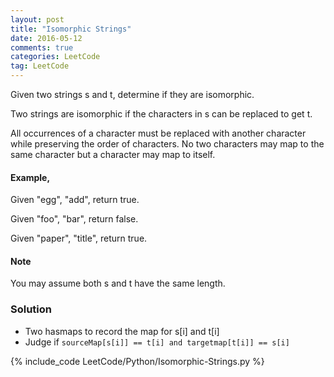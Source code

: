 ```yaml
---
layout: post
title: "Isomorphic Strings"
date: 2016-05-12
comments: true
categories: LeetCode
tag: LeetCode
---
```



Given two strings s and t, determine if they are isomorphic.

Two strings are isomorphic if the characters in s can be replaced to get t.

All occurrences of a character must be replaced with another character while preserving the order of characters. No two characters may map to the same character but a character may map to itself.

#### Example,
Given "egg", "add", return true.

Given "foo", "bar", return false.

Given "paper", "title", return true.

#### Note
You may assume both s and t have the same length.


<!--more-->
### Solution
* Two hasmaps to record the map for s[i] and t[i]
* Judge if `sourceMap[s[i]] == t[i] and targetmap[t[i]] == s[i]`

{% include_code LeetCode/Python/Isomorphic-Strings.py %}
